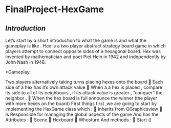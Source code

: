 # FinalProject-HexGame

*<h2>Introduction</h2>*

Let’s start by a short introduction to what the game is and what the gameplay is like .
Hex is a two player abstract strategy board game in which players attempt to connect opposite sides
of a hexagonal board. Hex was invented by mathematician and poet Piet Hein in 1942 and
independently by John Nash in 1948.

*Gameplay:

Two players alternatively taking turns placing hexes onto the board
 Each side of a hex has it’s own attack value
 When a a hex is placed , compare its side to all of its neighbours , if its attack value is greater
, “conquer” the neighbor .
 When the hex board is full announce the winner (the player with more hexes on the board)
First things first ,we are going to start by implementing the HexGame class which :
 Inherits from QGraphicsview
 Is Responsible for managing the global aspects of the game
And has the Attributes :
 Scene
 Hexboard
 Whosturn
And methods :
 Start () 
